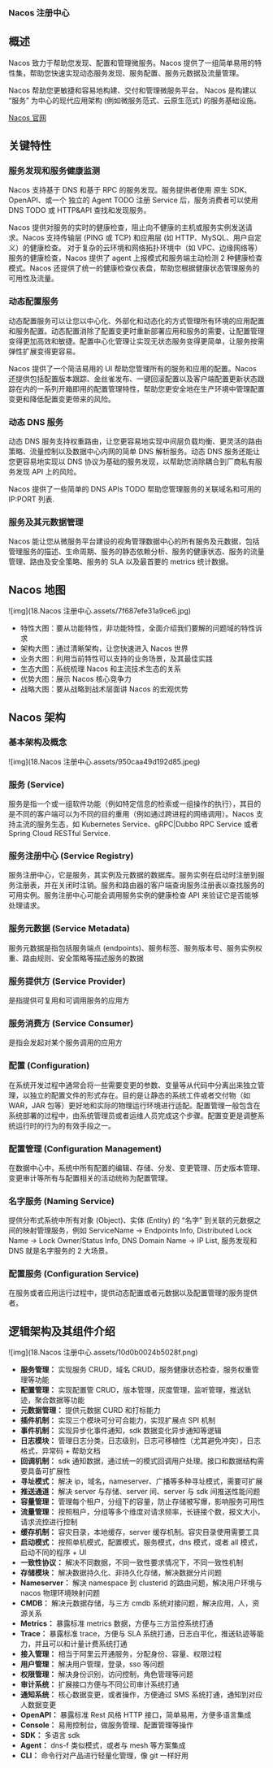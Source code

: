 ### Nacos 注册中心



## 概述

Nacos 致力于帮助您发现、配置和管理微服务。Nacos 提供了一组简单易用的特性集，帮助您快速实现动态服务发现、服务配置、服务元数据及流量管理。

Nacos 帮助您更敏捷和容易地构建、交付和管理微服务平台。 Nacos 是构建以 “服务” 为中心的现代应用架构 (例如微服务范式、云原生范式) 的服务基础设施。

[Nacos 官网](http://www.qfdmy.com/wp-content/themes/quanbaike/go.php?url=aHR0cHM6Ly9uYWNvcy5pby96aC1jbi9pbmRleC5odG1s)

## 关键特性

### 服务发现和服务健康监测

Nacos 支持基于 DNS 和基于 RPC 的服务发现。服务提供者使用 原生 SDK、OpenAPI、或一个 独立的 Agent TODO 注册 Service 后，服务消费者可以使用 DNS TODO 或 HTTP&API 查找和发现服务。

Nacos 提供对服务的实时的健康检查，阻止向不健康的主机或服务实例发送请求。Nacos 支持传输层 (PING 或 TCP) 和应用层 (如 HTTP、MySQL、用户自定义）的健康检查。 对于复杂的云环境和网络拓扑环境中（如 VPC、边缘网络等）服务的健康检查，Nacos 提供了 agent 上报模式和服务端主动检测 2 种健康检查模式。Nacos 还提供了统一的健康检查仪表盘，帮助您根据健康状态管理服务的可用性及流量。

### 动态配置服务

动态配置服务可以让您以中心化、外部化和动态化的方式管理所有环境的应用配置和服务配置。动态配置消除了配置变更时重新部署应用和服务的需要，让配置管理变得更加高效和敏捷。配置中心化管理让实现无状态服务变得更简单，让服务按需弹性扩展变得更容易。

Nacos 提供了一个简洁易用的 UI 帮助您管理所有的服务和应用的配置。Nacos 还提供包括配置版本跟踪、金丝雀发布、一键回滚配置以及客户端配置更新状态跟踪在内的一系列开箱即用的配置管理特性，帮助您更安全地在生产环境中管理配置变更和降低配置变更带来的风险。

### 动态 DNS 服务

动态 DNS 服务支持权重路由，让您更容易地实现中间层负载均衡、更灵活的路由策略、流量控制以及数据中心内网的简单 DNS 解析服务。动态 DNS 服务还能让您更容易地实现以 DNS 协议为基础的服务发现，以帮助您消除耦合到厂商私有服务发现 API 上的风险。

Nacos 提供了一些简单的 DNS APIs TODO 帮助您管理服务的关联域名和可用的 IP:PORT 列表.

### 服务及其元数据管理

Nacos 能让您从微服务平台建设的视角管理数据中心的所有服务及元数据，包括管理服务的描述、生命周期、服务的静态依赖分析、服务的健康状态、服务的流量管理、路由及安全策略、服务的 SLA 以及最首要的 metrics 统计数据。

## Nacos 地图

![img](18.Nacos 注册中心.assets/7f687efe31a9ce6.jpg)

- 特性大图：要从功能特性，非功能特性，全面介绍我们要解的问题域的特性诉求
- 架构大图：通过清晰架构，让您快速进入 Nacos 世界
- 业务大图：利用当前特性可以支持的业务场景，及其最佳实践
- 生态大图：系统梳理 Nacos 和主流技术生态的关系
- 优势大图：展示 Nacos 核心竞争力
- 战略大图：要从战略到战术层面讲 Nacos 的宏观优势

## Nacos 架构

### 基本架构及概念

![img](18.Nacos 注册中心.assets/950caa49d192d85.jpeg)

### 服务 (Service)

服务是指一个或一组软件功能（例如特定信息的检索或一组操作的执行），其目的是不同的客户端可以为不同的目的重用（例如通过跨进程的网络调用）。Nacos 支持主流的服务生态，如 Kubernetes Service、gRPC|Dubbo RPC Service 或者 Spring Cloud RESTful Service.

### 服务注册中心 (Service Registry)

服务注册中心，它是服务，其实例及元数据的数据库。服务实例在启动时注册到服务注册表，并在关闭时注销。服务和路由器的客户端查询服务注册表以查找服务的可用实例。服务注册中心可能会调用服务实例的健康检查 API 来验证它是否能够处理请求。

### 服务元数据 (Service Metadata)

服务元数据是指包括服务端点 (endpoints)、服务标签、服务版本号、服务实例权重、路由规则、安全策略等描述服务的数据

### 服务提供方 (Service Provider)

是指提供可复用和可调用服务的应用方

### 服务消费方 (Service Consumer)

是指会发起对某个服务调用的应用方

### 配置 (Configuration)

在系统开发过程中通常会将一些需要变更的参数、变量等从代码中分离出来独立管理，以独立的配置文件的形式存在。目的是让静态的系统工件或者交付物（如 WAR，JAR 包等）更好地和实际的物理运行环境进行适配。配置管理一般包含在系统部署的过程中，由系统管理员或者运维人员完成这个步骤。配置变更是调整系统运行时的行为的有效手段之一。

### 配置管理 (Configuration Management)

在数据中心中，系统中所有配置的编辑、存储、分发、变更管理、历史版本管理、变更审计等所有与配置相关的活动统称为配置管理。

### 名字服务 (Naming Service)

提供分布式系统中所有对象 (Object)、实体 (Entity) 的 “名字” 到关联的元数据之间的映射管理服务，例如 ServiceName -> Endpoints Info, Distributed Lock Name -> Lock Owner/Status Info, DNS Domain Name -> IP List, 服务发现和 DNS 就是名字服务的 2 大场景。

### 配置服务 (Configuration Service)

在服务或者应用运行过程中，提供动态配置或者元数据以及配置管理的服务提供者。

## 逻辑架构及其组件介绍

![img](18.Nacos 注册中心.assets/10d0b0024b5028f.png)

- **服务管理：** 实现服务 CRUD，域名 CRUD，服务健康状态检查，服务权重管理等功能
- **配置管理：** 实现配置管 CRUD，版本管理，灰度管理，监听管理，推送轨迹，聚合数据等功能
- **元数据管理：** 提供元数据 CURD 和打标能力
- **插件机制：** 实现三个模块可分可合能力，实现扩展点 SPI 机制
- **事件机制：** 实现异步化事件通知，sdk 数据变化异步通知等逻辑
- **日志模块：** 管理日志分类，日志级别，日志可移植性（尤其避免冲突），日志格式，异常码 + 帮助文档
- **回调机制：** sdk 通知数据，通过统一的模式回调用户处理。接口和数据结构需要具备可扩展性
- **寻址模式：** 解决 ip，域名，nameserver、广播等多种寻址模式，需要可扩展
- **推送通道：** 解决 server 与存储、server 间、server 与 sdk 间推送性能问题
- **容量管理：** 管理每个租户，分组下的容量，防止存储被写爆，影响服务可用性
- **流量管理：** 按照租户，分组等多个维度对请求频率，长链接个数，报文大小，请求流控进行控制
- **缓存机制：** 容灾目录，本地缓存，server 缓存机制。容灾目录使用需要工具
- **启动模式：** 按照单机模式，配置模式，服务模式，dns 模式，或者 all 模式，启动不同的程序 + UI
- **一致性协议：** 解决不同数据，不同一致性要求情况下，不同一致性机制
- **存储模块：** 解决数据持久化、非持久化存储，解决数据分片问题
- **Nameserver：** 解决 namespace 到 clusterid 的路由问题，解决用户环境与 nacos 物理环境映射问题
- **CMDB：** 解决元数据存储，与三方 cmdb 系统对接问题，解决应用，人，资源关系
- **Metrics：** 暴露标准 metrics 数据，方便与三方监控系统打通
- **Trace：** 暴露标准 trace，方便与 SLA 系统打通，日志白平化，推送轨迹等能力，并且可以和计量计费系统打通
- **接入管理：** 相当于阿里云开通服务，分配身份、容量、权限过程
- **用户管理：** 解决用户管理，登录，sso 等问题
- **权限管理：** 解决身份识别，访问控制，角色管理等问题
- **审计系统：** 扩展接口方便与不同公司审计系统打通
- **通知系统：** 核心数据变更，或者操作，方便通过 SMS 系统打通，通知到对应人数据变更
- **OpenAPI：** 暴露标准 Rest 风格 HTTP 接口，简单易用，方便多语言集成
- **Console：** 易用控制台，做服务管理、配置管理等操作
- **SDK：** 多语言 sdk
- **Agent：** dns-f 类似模式，或者与 mesh 等方案集成
- **CLI：** 命令行对产品进行轻量化管理，像 git 一样好用